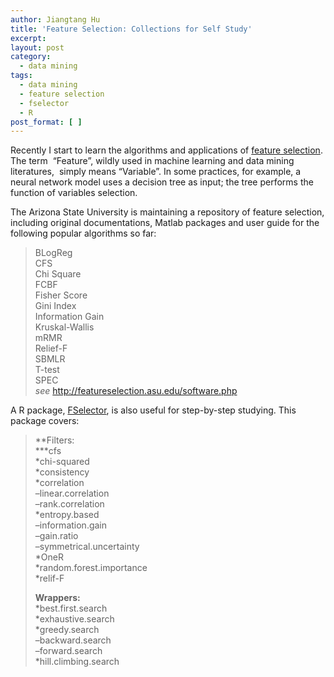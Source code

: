```yaml
---
author: Jiangtang Hu
title: 'Feature Selection: Collections for Self Study'
excerpt:
layout: post
category:
  - data mining
tags:
  - data mining
  - feature selection
  - fselector
  - R
post_format: [ ]
---
```

Recently I start to learn the algorithms and applications of [feature selection][1]. The term  “Feature”, wildly used in machine learning and data mining literatures,  simply means “Variable”. In some practices, for example, a neural network model uses a decision tree as input; the tree performs the function of variables selection.

The Arizona State University is maintaining a repository of feature selection, including original documentations, Matlab packages and user guide for the following popular algorithms so far:

> BLogReg  
> CFS  
> Chi Square  
> FCBF  
> Fisher Score  
> Gini Index  
> Information Gain  
> Kruskal-Wallis  
> mRMR  
> Relief-F  
> SBMLR  
> T-test  
> SPEC  
> *see* <http://featureselection.asu.edu/software.php>

A R package, [FSelector][2], is also useful for step-by-step studying. This package covers:

> **Filters:  
> ***cfs  
> *chi-squared  
> *consistency  
> *correlation  
> –linear.correlation  
> –rank.correlation  
> *entropy.based  
> –information.gain  
> –gain.ratio  
> –symmetrical.uncertainty  
> *OneR  
> *random.forest.importance  
> *relif-F
> 
> **Wrappers:**  
> *best.first.search  
> *exhaustive.search  
> *greedy.search  
> –backward.search  
> –forward.search  
> *hill.climbing.search

 [1]: http://en.wikipedia.org/wiki/Feature_selection
 [2]: http://cran.r-project.org/web/packages/FSelector/index.html